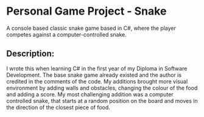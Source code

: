 # Personal Game Project - Snake
A console based classic snake game based in C#, where the player competes against a computer-controlled snake.

## Description:
I wrote this when learning C# in the first year of my Diploma in Software Development. The base snake game already existed and
the author is credited in the comments of the code. My additions brought more visual environment by adding walls and obstacles,
changing the colour of the food and adding a score. My most challenging addition was a computer controlled snake, that starts at a 
random position on the board and moves in the direction of the closest piece of food.
